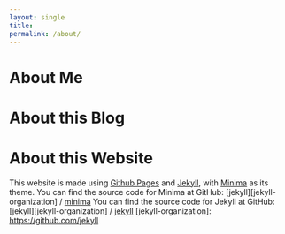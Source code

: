 ```yaml
---
layout: single
title: 
permalink: /about/
---
```


# About Me



# About this Blog



# About this Website

This website is made using [Github Pages](https://pages.github.com/) and [Jekyll](https://jekyllrb.com/), with [Minima](https://github.com/jekyll/minima) as its theme.
You can find the source code for Minima at GitHub:
[jekyll][jekyll-organization] /
[minima](https://github.com/jekyll/minima)
You can find the source code for Jekyll at GitHub:
[jekyll][jekyll-organization] /
[jekyll](https://github.com/jekyll/jekyll)
[jekyll-organization]: https://github.com/jekyll
